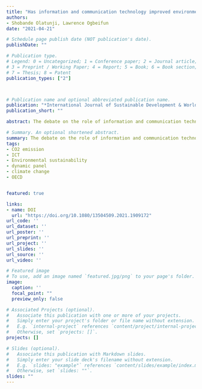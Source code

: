 ```yaml
---
title: "Has information and communication technology improved environmental quality in the OECD- a dynamic panel analysis"
authors:
- Shobande Olatunji, Lawrence Ogbeifun
date: "2021-04-21"

# Schedule page publish date (NOT publication's date).
publishDate: ""

# Publication type.
# Legend: 0 = Uncategorized; 1 = Conference paper; 2 = Journal article;
# 3 = Preprint / Working Paper; 4 = Report; 5 = Book; 6 = Book section;
# 7 = Thesis; 8 = Patent
publication_types: ["2"]



# Publication name and optional abbreviated publication name.
publication: "*International Journal of Sustainable Development & World Ecology*"
publication_short: ""

abstract: The debate on the role of information and communication technology (ICT) in environmental sustainability remains a puzzle in empirical research. It is unclear whether ICT can help mitigate the after-effects of carbon emissions and, in turn, alleviate the unavoidable consequences of climate change.  In this study, we examined the role of ICT in environmental sustainability for a panel of 24 Organisation for Economic Cooperation and Development (OECD) countries. We used an annual dataset obtained from the World Bank covering 40 years (1980–2019). Our empirical strategy was based on the standard fixed effects panel and the Arellano-Bover/Blundell-Bond dynamic panel approach. Our empirical findings highlight the importance of using ICT to promote environmental sustainability. Additionally, we identified the mechanisms through which ICT can affect the environment, namely education, transportation, foreign direct investment, regulatory quality, and institutional quality. The present study has critical implications for combatting climate change. Policymakers should pay attention not only to ICT but also to other identified mechanisms that play complementary roles in promoting a sustainable environment.

# Summary. An optional shortened abstract.
summary: The debate on the role of information and communication technology (ICT) in environmental sustainability remains a puzzle in empirical research. It is unclear whether ICT can help mitigate the after-effects of carbon emissions and, in turn, alleviate the unavoidable consequences of climate change. In this study, we examined the role of ICT in environmental sustainability for a panel of 24 Organisation for Economic Cooperation and Development (OECD) countries. We used an annual dataset obtained from the World Bank covering 40 years (1980–2019). Our empirical strategy was based on the standard fixed effects panel and the Arellano-Bover/Blundell-Bond dynamic panel approach. Our empirical findings highlight the importance of using ICT to promote environmental sustainability. Additionally, we identified the mechanisms through which ICT can affect the environment, namely education, transportation, foreign direct investment, regulatory quality, and institutional quality. The present study has critical implications for combatting climate change. Policymakers should pay attention not only to ICT but also to other identified mechanisms that play complementary roles in promoting a sustainable environment.
tags:
- CO2 emission
- ICT
- Environmental sustainability
- dynamic panel
- climate change
- OECD


featured: true

links:
- name: DOI
  url: "https://doi.org/10.1080/13504509.2021.1909172"
url_code: ''
url_dataset: ''
url_poster: ''
url_preprint: ''
url_project: ''
url_slides: ''
url_source: ''
url_video: ''

# Featured image
# To use, add an image named `featured.jpg/png` to your page's folder. 
image:
  caption: ''
  focal_point: ""
  preview_only: false

# Associated Projects (optional).
#   Associate this publication with one or more of your projects.
#   Simply enter your project's folder or file name without extension.
#   E.g. `internal-project` references `content/project/internal-project/index.md`.
#   Otherwise, set `projects: []`.
projects: []

# Slides (optional).
#   Associate this publication with Markdown slides.
#   Simply enter your slide deck's filename without extension.
#   E.g. `slides: "example"` references `content/slides/example/index.md`.
#   Otherwise, set `slides: ""`.
slides: ""
---
```


